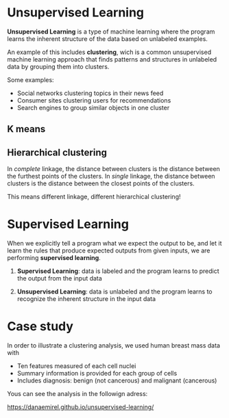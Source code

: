 # Unsupervised Learning

**Unsupervised Learning** is a type of machine learning where the program learns 
the inherent structure of the data based on unlabeled examples.

An example of this includes **clustering**, wich is a common unsupervised 
machine learning approach that finds patterns and structures in unlabeled data 
by grouping them into clusters.

Some examples:

- Social networks clustering topics in their news feed
- Consumer sites clustering users for recommendations
- Search engines to group similar objects in one cluster

## K means 

## Hierarchical clustering 

In *complete* linkage, the distance between clusters is the distance between 
the furthest points of the clusters. In *single* linkage, the distance between 
clusters is the distance between the closest points of the clusters. 

This means different linkage, different hierarchical clustering!

# Supervised Learning

When we explicitly tell a program what we expect the output to be, and let 
it learn the rules that produce expected outputs from given inputs, we are 
performing **supervised learning**.

1. **Supervised Learning**: data is labeled and the program learns to predict
the output from the input data

2. **Unsupervised Learning**: data is unlabeled and the program learns to 
recognize the inherent structure in the input data

# Case study 

In order to illustrate a clustering analysis, we used human breast mass data with 

- Ten features measured of each cell nuclei
- Summary information is provided for each group of cells
- Includes diagnosis: benign (not cancerous) and malignant (cancerous)

Yous can see the analysis in the followign adress: 

https://danaemirel.github.io/unsupervised-learning/


